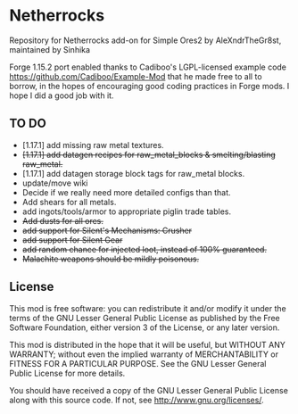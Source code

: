 # Netherrocks

Repository for Netherrocks add-on for Simple Ores2 by AleXndrTheGr8st, maintained by Sinhika

Forge 1.15.2 port enabled thanks to Cadiboo's LGPL-licensed example code 
<https://github.com/Cadiboo/Example-Mod> that he made free to all to borrow, 
in the hopes of encouraging good coding practices in
Forge mods. I hope I did a good job with it. 


TO DO
-----
* [1.17.1] add missing raw metal textures.
* <s>[1.17.1] add datagen recipes for raw_metal_blocks & smelting/blasting raw_metal.</s>
* [1.17.1] add datagen storage block tags for raw_metal blocks.
* update/move wiki 
* Decide if we really need more detailed configs than that.
* Add shears for all metals.
* add ingots/tools/armor to appropriate piglin trade tables.
* <s>Add dusts for all ores.</s>
* <s>add support for Silent's Mechanisms: Crusher</s>
* <s>add support for Silent Gear</s>
* <s>add random chance for injected loot, instead of 100% guaranteed.</s>
* <s>Malachite weapons should be mildly poisonous.</s>



License
-------

This mod is free software: you can redistribute it and/or modify it under the
terms of the GNU Lesser General Public License as published by the Free
Software Foundation, either version 3 of the License, or any later version.

This mod is distributed in the hope that it will be useful, but WITHOUT ANY
WARRANTY; without even the implied warranty of MERCHANTABILITY or FITNESS FOR A
PARTICULAR PURPOSE.  See the GNU Lesser General Public License for more
details.

You should have received a copy of the GNU Lesser General Public License along
with this source code.  If not, see <http://www.gnu.org/licenses/>.
